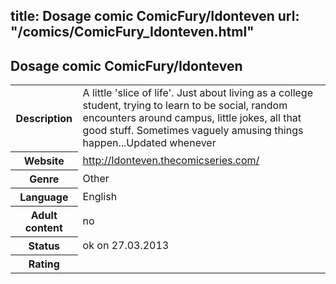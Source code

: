 title: Dosage comic ComicFury/Idonteven
url: "/comics/ComicFury_Idonteven.html"
---
Dosage comic ComicFury/Idonteven
-----------------------------------------

<table class="comicinfo">
<tr>
<th>Description</th><td>A little 'slice of life'. Just about living as a college student, trying to learn to be social, random encounters around campus, little jokes, all that good stuff. Sometimes vaguely amusing things happen...Updated whenever</td>
</tr>
<tr>
<th>Website</th><td><a href="http://Idonteven.thecomicseries.com/">http://Idonteven.thecomicseries.com/</a></td>
</tr>
<tr>
<th>Genre</th><td>Other</td>
</tr>
<tr>
<th>Language</th><td>English</td>
</tr>
<tr>
<th>Adult content</th><td>no</td>
</tr>
<tr>
<th>Status</th><td>ok on 27.03.2013</td>
</tr>
<tr>
<th>Rating</th><td><div class="g-plusone" data-size="standard" data-annotation="bubble"
 data-href="http://Idonteven.thecomicseries.com/"></div></td>
</tr>
</table>
<script type="text/javascript">
  (function() {
    var po = document.createElement('script'); po.type = 'text/javascript'; po.async = true;
    po.src = 'https://apis.google.com/js/plusone.js';
    var s = document.getElementsByTagName('script')[0]; s.parentNode.insertBefore(po, s);
  })();
</script>
